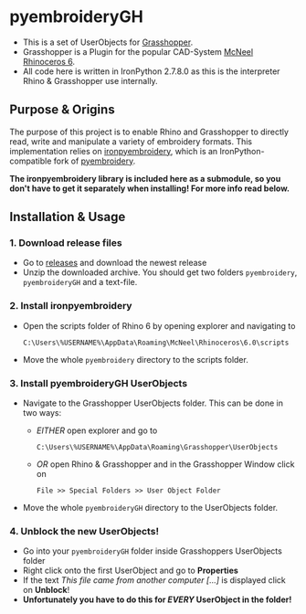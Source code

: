 # pyembroideryGH

- This is a set of UserObjects for [Grasshopper](https://www.rhino3d.com/6/new/grasshopper).
- Grasshopper is a Plugin for the popular CAD-System [McNeel Rhinoceros 6](https://www.rhino3d.com/).
- All code here is written in IronPython 2.7.8.0 as this is the interpreter Rhino & Grasshopper use internally.

## Purpose & Origins

The purpose of this project is to enable Rhino and Grasshopper to directly read, write and manipulate a variety of embroidery formats. This implementation relies on [ironpyembroidery](https://github.com/fstwn/ironpyembroidery/), which is an IronPython-compatible fork of [pyembroidery](https://github.com/EmbroidePy/pyembroidery/).

**The ironpyembroidery library is included here as a submodule, so you don't have to get it separately when installing! For more info read below.**

## Installation & Usage

### 1. Download release files

- Go to [releases](https://github.com/fstwn/pyembroideryGH/releases) and download the newest release
- Unzip the downloaded archive. You should get two folders `pyembroidery`, `pyembroideryGH` and a text-file.

### 2. Install ironpyembroidery

- Open the scripts folder of Rhino 6 by opening explorer and navigating to
  
  `C:\Users\%USERNAME%\AppData\Roaming\McNeel\Rhinoceros\6.0\scripts`
- Move the whole `pyembroidery` directory to the scripts folder.

### 3. Install pyembroideryGH UserObjects

- Navigate to the Grasshopper UserObjects folder. This can be done in two ways:
  - *EITHER* open explorer and go to
    
    `C:\Users\%USERNAME%\AppData\Roaming\Grasshopper\UserObjects`
  - *OR* open Rhino & Grasshopper and in the Grasshopper Window click on

    `File >> Special Folders >> User Object Folder`
- Move the whole `pyembroideryGH` directory to the UserObjects folder.

### 4. Unblock the new UserObjects!

- Go into your `pyembroideryGH` folder inside Grasshoppers UserObjects folder
- Right click onto the first UserObject and go to **Properties**
- If the text *This file came from another computer [...]* is displayed click on **Unblock**!
- **Unfortunately you have to do this for _EVERY_ UserObject in the folder!**
